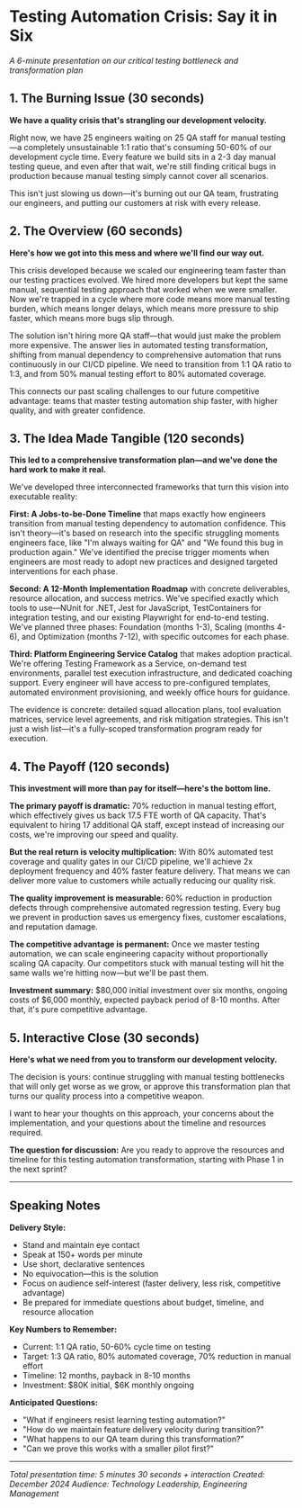 # Testing Automation Crisis: Say it in Six

*A 6-minute presentation on our critical testing bottleneck and transformation plan*

## 1. The Burning Issue (30 seconds)

**We have a quality crisis that's strangling our development velocity.**

Right now, we have 25 engineers waiting on 25 QA staff for manual testing—a completely unsustainable 1:1 ratio that's consuming 50-60% of our development cycle time. Every feature we build sits in a 2-3 day manual testing queue, and even after that wait, we're still finding critical bugs in production because manual testing simply cannot cover all scenarios.

This isn't just slowing us down—it's burning out our QA team, frustrating our engineers, and putting our customers at risk with every release.

## 2. The Overview (60 seconds)

**Here's how we got into this mess and where we'll find our way out.**

This crisis developed because we scaled our engineering team faster than our testing practices evolved. We hired more developers but kept the same manual, sequential testing approach that worked when we were smaller. Now we're trapped in a cycle where more code means more manual testing burden, which means longer delays, which means more pressure to ship faster, which means more bugs slip through.

The solution isn't hiring more QA staff—that would just make the problem more expensive. The answer lies in automated testing transformation, shifting from manual dependency to comprehensive automation that runs continuously in our CI/CD pipeline. We need to transition from 1:1 QA ratio to 1:3, and from 50% manual testing effort to 80% automated coverage.

This connects our past scaling challenges to our future competitive advantage: teams that master testing automation ship faster, with higher quality, and with greater confidence.

## 3. The Idea Made Tangible (120 seconds)

**This led to a comprehensive transformation plan—and we've done the hard work to make it real.**

We've developed three interconnected frameworks that turn this vision into executable reality:

**First: A Jobs-to-be-Done Timeline** that maps exactly how engineers transition from manual testing dependency to automation confidence. This isn't theory—it's based on research into the specific struggling moments engineers face, like "I'm always waiting for QA" and "We found this bug in production again." We've identified the precise trigger moments when engineers are most ready to adopt new practices and designed targeted interventions for each phase.

**Second: A 12-Month Implementation Roadmap** with concrete deliverables, resource allocation, and success metrics. We've specified exactly which tools to use—NUnit for .NET, Jest for JavaScript, TestContainers for integration testing, and our existing Playwright for end-to-end testing. We've planned three phases: Foundation (months 1-3), Scaling (months 4-6), and Optimization (months 7-12), with specific outcomes for each phase.

**Third: Platform Engineering Service Catalog** that makes adoption practical. We're offering Testing Framework as a Service, on-demand test environments, parallel test execution infrastructure, and dedicated coaching support. Every engineer will have access to pre-configured templates, automated environment provisioning, and weekly office hours for guidance.

The evidence is concrete: detailed squad allocation plans, tool evaluation matrices, service level agreements, and risk mitigation strategies. This isn't just a wish list—it's a fully-scoped transformation program ready for execution.

## 4. The Payoff (120 seconds)

**This investment will more than pay for itself—here's the bottom line.**

**The primary payoff is dramatic:** 70% reduction in manual testing effort, which effectively gives us back 17.5 FTE worth of QA capacity. That's equivalent to hiring 17 additional QA staff, except instead of increasing our costs, we're improving our speed and quality.

**But the real return is velocity multiplication:** With 80% automated test coverage and quality gates in our CI/CD pipeline, we'll achieve 2x deployment frequency and 40% faster feature delivery. That means we can deliver more value to customers while actually reducing our quality risk.

**The quality improvement is measurable:** 60% reduction in production defects through comprehensive automated regression testing. Every bug we prevent in production saves us emergency fixes, customer escalations, and reputation damage.

**The competitive advantage is permanent:** Once we master testing automation, we can scale engineering capacity without proportionally scaling QA capacity. Our competitors stuck with manual testing will hit the same walls we're hitting now—but we'll be past them.

**Investment summary:** $80,000 initial investment over six months, ongoing costs of $6,000 monthly, expected payback period of 8-10 months. After that, it's pure competitive advantage.

## 5. Interactive Close (30 seconds)

**Here's what we need from you to transform our development velocity.**

The decision is yours: continue struggling with manual testing bottlenecks that will only get worse as we grow, or approve this transformation plan that turns our quality process into a competitive weapon.

I want to hear your thoughts on this approach, your concerns about the implementation, and your questions about the timeline and resources required.

**The question for discussion:** Are you ready to approve the resources and timeline for this testing automation transformation, starting with Phase 1 in the next sprint?

---

## Speaking Notes

**Delivery Style:**
- Stand and maintain eye contact
- Speak at 150+ words per minute
- Use short, declarative sentences
- No equivocation—this is the solution
- Focus on audience self-interest (faster delivery, less risk, competitive advantage)
- Be prepared for immediate questions about budget, timeline, and resource allocation

**Key Numbers to Remember:**
- Current: 1:1 QA ratio, 50-60% cycle time on testing
- Target: 1:3 QA ratio, 80% automated coverage, 70% reduction in manual effort
- Timeline: 12 months, payback in 8-10 months
- Investment: $80K initial, $6K monthly ongoing

**Anticipated Questions:**
- "What if engineers resist learning testing automation?"
- "How do we maintain feature delivery velocity during transition?"
- "What happens to our QA team during this transformation?"
- "Can we prove this works with a smaller pilot first?"

---

*Total presentation time: 5 minutes 30 seconds + interaction*
*Created: December 2024*
*Audience: Technology Leadership, Engineering Management*